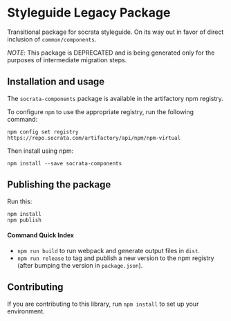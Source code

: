# Styleguide Legacy Package

Transitional package for socrata styleguide. On its way out in favor of direct inclusion
of `common/components`.

*NOTE*: This package is DEPRECATED and is being generated only for the purposes of
intermediate migration steps.

## Installation and usage

The `socrata-components` package is available in the artifactory npm registry.

To configure `npm` to use the appropriate registry, run the following command:

    npm config set registry https://repo.socrata.com/artifactory/api/npm/npm-virtual

Then install using npm:

    npm install --save socrata-components

## Publishing the package

Run this:

    npm install
    npm publish


#### Command Quick Index

- `npm run build` to run webpack and generate output files in `dist`.
- `npm run release` to tag and publish a new version to the npm registry (after bumping the
  version in `package.json`).

## Contributing

If you are contributing to this library, run `npm install` to set up your environment.
